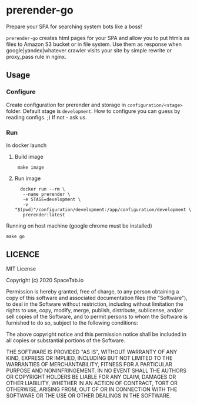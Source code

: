 # prerender-go

Prepare your SPA for searching system bots like a boss!

`prerender-go` creates html pages for your SPA and allow you to put htmls as files to 
Amazon S3 bucket or in file system. Use them as response when google|yandex|whatever 
crawler visits your site by simple rewrite or proxy_pass rule in nginx.

## Usage

### Configure

Create configuration for prerender and storage in `configuration/<stage>` folder. 
Default stage is `development`. How to configure you can guess by reading configs. ;) 
If not - ask us.

### Run

In docker launch

1. Build image

        make image

2. Run image

         docker run --rm \
          --name prerender \
          -e STAGE=development \
          -v "$(pwd)"/configuration/development:/app/configuration/development \
          prerender:latest

Running on host machine (google chrome must be installed)

    make go

## LICENCE

MIT License

Copyright (c) 2020 SpaceTab.io

Permission is hereby granted, free of charge, to any person obtaining a copy
of this software and associated documentation files (the "Software"), to deal
in the Software without restriction, including without limitation the rights
to use, copy, modify, merge, publish, distribute, sublicense, and/or sell
copies of the Software, and to permit persons to whom the Software is
furnished to do so, subject to the following conditions:

The above copyright notice and this permission notice shall be included in all
copies or substantial portions of the Software.

THE SOFTWARE IS PROVIDED "AS IS", WITHOUT WARRANTY OF ANY KIND, EXPRESS OR
IMPLIED, INCLUDING BUT NOT LIMITED TO THE WARRANTIES OF MERCHANTABILITY,
FITNESS FOR A PARTICULAR PURPOSE AND NONINFRINGEMENT. IN NO EVENT SHALL THE
AUTHORS OR COPYRIGHT HOLDERS BE LIABLE FOR ANY CLAIM, DAMAGES OR OTHER
LIABILITY, WHETHER IN AN ACTION OF CONTRACT, TORT OR OTHERWISE, ARISING FROM,
OUT OF OR IN CONNECTION WITH THE SOFTWARE OR THE USE OR OTHER DEALINGS IN THE
SOFTWARE.
